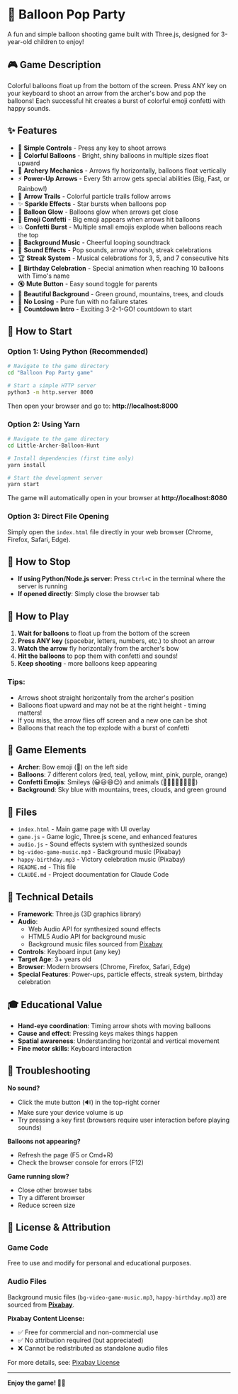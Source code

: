 # 🎈 Balloon Pop Party

A fun and simple balloon shooting game built with Three.js, designed for 3-year-old children to enjoy!

## 🎮 Game Description

Colorful balloons float up from the bottom of the screen. Press ANY key on your keyboard to shoot an arrow from the archer's bow and pop the balloons! Each successful hit creates a burst of colorful emoji confetti with happy sounds.

## ✨ Features

- 🏹 **Simple Controls** - Press any key to shoot arrows
- 🎈 **Colorful Balloons** - Bright, shiny balloons in multiple sizes float upward
- 🎯 **Archery Mechanics** - Arrows fly horizontally, balloons float vertically
- ⚡ **Power-Up Arrows** - Every 5th arrow gets special abilities (Big, Fast, or Rainbow!)
- 🌈 **Arrow Trails** - Colorful particle trails follow arrows
- ✨ **Sparkle Effects** - Star bursts when balloons pop
- 💫 **Balloon Glow** - Balloons glow when arrows get close
- 🎉 **Emoji Confetti** - Big emoji appears when arrows hit balloons
- 💥 **Confetti Burst** - Multiple small emojis explode when balloons reach the top
- 🎵 **Background Music** - Cheerful looping soundtrack
- 🎵 **Sound Effects** - Pop sounds, arrow whoosh, streak celebrations
- 🏆 **Streak System** - Musical celebrations for 3, 5, and 7 consecutive hits
- 🎂 **Birthday Celebration** - Special animation when reaching 10 balloons with Timo's name
- 🔇 **Mute Button** - Easy sound toggle for parents
- 🌄 **Beautiful Background** - Green ground, mountains, trees, and clouds
- 🎨 **No Losing** - Pure fun with no failure states
- 🔢 **Countdown Intro** - Exciting 3-2-1-GO! countdown to start

## 🚀 How to Start

### Option 1: Using Python (Recommended)
```bash
# Navigate to the game directory
cd "Balloon Pop Party game"

# Start a simple HTTP server
python3 -m http.server 8000
```

Then open your browser and go to: **http://localhost:8000**

### Option 2: Using Yarn
```bash
# Navigate to the game directory
cd Little-Archer-Balloon-Hunt

# Install dependencies (first time only)
yarn install

# Start the development server
yarn start
```

The game will automatically open in your browser at **http://localhost:8080**

### Option 3: Direct File Opening
Simply open the `index.html` file directly in your web browser (Chrome, Firefox, Safari, Edge).

## 🛑 How to Stop

- **If using Python/Node.js server**: Press `Ctrl+C` in the terminal where the server is running
- **If opened directly**: Simply close the browser tab

## 🎯 How to Play

1. **Wait for balloons** to float up from the bottom of the screen
2. **Press ANY key** (spacebar, letters, numbers, etc.) to shoot an arrow
3. **Watch the arrow** fly horizontally from the archer's bow
4. **Hit the balloons** to pop them with confetti and sounds!
5. **Keep shooting** - more balloons keep appearing

### Tips:
- Arrows shoot straight horizontally from the archer's position
- Balloons float upward and may not be at the right height - timing matters!
- If you miss, the arrow flies off screen and a new one can be shot
- Balloons that reach the top explode with a burst of confetti

## 🎨 Game Elements

- **Archer**: Bow emoji (🏹) on the left side
- **Balloons**: 7 different colors (red, teal, yellow, mint, pink, purple, orange)
- **Confetti Emojis**: Smileys (😀😃😄😊) and animals (🐶🐱🐼🐰🦁🐸🐙🦋)
- **Background**: Sky blue with mountains, trees, clouds, and green ground

## 📁 Files

- `index.html` - Main game page with UI overlay
- `game.js` - Game logic, Three.js scene, and enhanced features
- `audio.js` - Sound effects system with synthesized sounds
- `bg-video-game-music.mp3` - Background music (Pixabay)
- `happy-birthday.mp3` - Victory celebration music (Pixabay)
- `README.md` - This file
- `CLAUDE.md` - Project documentation for Claude Code

## 🔧 Technical Details

- **Framework**: Three.js (3D graphics library)
- **Audio**:
  - Web Audio API for synthesized sound effects
  - HTML5 Audio API for background music
  - Background music files sourced from [Pixabay](https://pixabay.com/)
- **Controls**: Keyboard input (any key)
- **Target Age**: 3+ years old
- **Browser**: Modern browsers (Chrome, Firefox, Safari, Edge)
- **Special Features**: Power-ups, particle effects, streak system, birthday celebration

## 🎓 Educational Value

- **Hand-eye coordination**: Timing arrow shots with moving balloons
- **Cause and effect**: Pressing keys makes things happen
- **Spatial awareness**: Understanding horizontal and vertical movement
- **Fine motor skills**: Keyboard interaction

## 🐛 Troubleshooting

**No sound?**
- Click the mute button (🔊) in the top-right corner
- Make sure your device volume is up
- Try pressing a key first (browsers require user interaction before playing sounds)

**Balloons not appearing?**
- Refresh the page (F5 or Cmd+R)
- Check the browser console for errors (F12)

**Game running slow?**
- Close other browser tabs
- Try a different browser
- Reduce screen size

## 📝 License & Attribution

### Game Code
Free to use and modify for personal and educational purposes.

### Audio Files
Background music files (`bg-video-game-music.mp3`, `happy-birthday.mp3`) are sourced from **[Pixabay](https://pixabay.com/)**.

**Pixabay Content License:**
- ✅ Free for commercial and non-commercial use
- ✅ No attribution required (but appreciated)
- ❌ Cannot be redistributed as standalone audio files

For more details, see: [Pixabay License](https://pixabay.com/service/license-summary/)

---

**Enjoy the game! 🎈🎉**
